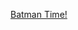 ---
layout: post
wordpress_id: 1755
wordpress_url: http://noesbueno.com/archives/1755
date: '2014-12-02 15:57:22 -0600'
date_gmt: '2014-12-02 20:57:22 -0600'
body: |
  <p><a href="http://culturepopped.blogspot.com/2014/11/batman-time.html">Batman Time!</a></p>
---